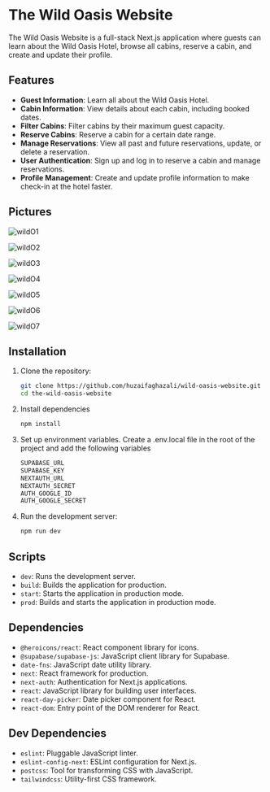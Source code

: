 # The Wild Oasis Website

The Wild Oasis Website is a full-stack Next.js application where guests can learn about the Wild Oasis Hotel, browse all cabins, reserve a cabin, and create and update their profile.

## Features

- **Guest Information**: Learn all about the Wild Oasis Hotel.
- **Cabin Information**: View details about each cabin, including booked dates.
- **Filter Cabins**: Filter cabins by their maximum guest capacity.
- **Reserve Cabins**: Reserve a cabin for a certain date range.
- **Manage Reservations**: View all past and future reservations, update, or delete a reservation.
- **User Authentication**: Sign up and log in to reserve a cabin and manage reservations.
- **Profile Management**: Create and update profile information to make check-in at the hotel faster.

## Pictures

   ![wildO1](https://github.com/huzaifaghazali/wild-oasis-website/assets/63412385/0f5db36f-129c-41ed-b730-5b0fcc73b497)

   ![wildO2](https://github.com/huzaifaghazali/wild-oasis-website/assets/63412385/94eb57ba-51a0-4bf5-82a2-6fb7452ed88d)

   ![wildO3](https://github.com/huzaifaghazali/wild-oasis-website/assets/63412385/2af479d0-42c2-4376-9697-abe9ed4158fe)

   ![wildO4](https://github.com/huzaifaghazali/wild-oasis-website/assets/63412385/afa9a9ff-8478-487c-a97d-22247105b9e6)

   ![wildO5](https://github.com/huzaifaghazali/wild-oasis-website/assets/63412385/724e197e-9119-402a-9eb1-b28c5941e76d)

   ![wildO6](https://github.com/huzaifaghazali/wild-oasis-website/assets/63412385/e2965113-be4f-484a-a0d4-aa4ae86a6e86)

   ![wildO7](https://github.com/huzaifaghazali/wild-oasis-website/assets/63412385/3f61635e-46b3-4a22-be74-3ab5ece30763)

## Installation

1. Clone the repository:
   ```bash
   git clone https://github.com/huzaifaghazali/wild-oasis-website.git
   cd the-wild-oasis-website
   ```

2. Install dependencies
   ```bash
   npm install
   ```

3. Set up environment variables. Create a .env.local file in the root of the project and add the following variables
   ```bash
   SUPABASE_URL
   SUPABASE_KEY
   NEXTAUTH_URL
   NEXTAUTH_SECRET
   AUTH_GOOGLE_ID
   AUTH_GOOGLE_SECRET
   ```

4. Run the development server:
   ```bash
   npm run dev
   ```

## Scripts
- `dev`: Runs the development server.
- `build`: Builds the application for production.
- `start`: Starts the application in production mode.
- `prod`: Builds and starts the application in production mode.

## Dependencies
- `@heroicons/react`: React component library for icons.
- `@supabase/supabase-js`: JavaScript client library for Supabase.
- `date-fns`: JavaScript date utility library.
- `next`: React framework for production.
- `next-auth`: Authentication for Next.js applications.
- `react`: JavaScript library for building user interfaces.
- `react-day-picker`: Date picker component for React.
- `react-dom`: Entry point of the DOM renderer for React.

## Dev Dependencies
- `eslint`: Pluggable JavaScript linter.
- `eslint-config-next`: ESLint configuration for Next.js.
- `postcss`: Tool for transforming CSS with JavaScript.
- `tailwindcss`: Utility-first CSS framework.
